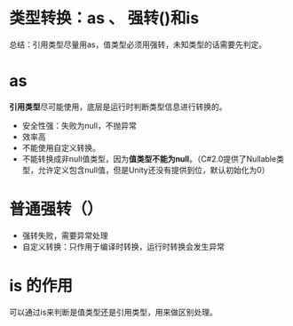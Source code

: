 # 类型转换：as 、 强转()和is
总结：引用类型尽量用as，值类型必须用强转，未知类型的话需要先判定。

# as
**引用类型**尽可能使用，底层是运行时判断类型信息进行转换的。
- 安全性强：失败为null，不抛异常
- 效率高
- 不能使用自定义转换。
- 不能转换成非null值类型，因为**值类型不能为null**。（C#2.0提供了Nullable类型，允许定义包含null值，但是Unity还没有提供到位，默认初始化为0）

# 普通强转（）
- 强转失败，需要异常处理
- 自定义转换：只作用于编译时转换，运行时转换会发生异常


# is 的作用
可以通过is来判断是值类型还是引用类型，用来做区别处理。


